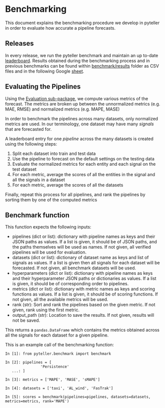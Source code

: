 
# Benchmarking

This document explains the benchmarking procedure we develop in pyteller in order to evaluate how accurate
a pipeline forecasts.

## Releases

In every release, we run the pyteller benchmark and maintain an up to-date [leaderboard](../README.md#leaderboard).
Results obtained during the benchmarking process and in previous benchmarks can be found
within [benchmark/results](/results) folder as CSV files and in the following Google [sheet](https://docs.google.com/spreadsheets/d/1Fqqs2T84AgAjM0OOABMMXm_CX8nkcoQxwnsMAh8YspA/edit?usp=sharing).

## Evaluating the Pipelines

Using the [Evaluation sub-package](../evaluation), we compute various metrics of the forecast.
The metrics are broken up between the unnormalized metrics (e.g. MAE, RMSE) and normalized metrics (e.g. MAPE, MASE)

In order to benchmark the pipelines across many datasets, only normalized metrics are used. In our terminology, one dataset may have many *signals* that are forecasted for.

A leaderboard entry for one *pipeline* across the many datasets is created using the following steps:

1. Split each dataset into train and test data
2. Use the pipeline to forecast on the default settings on the testing data
3. Evaluate the normalized metrics for each entity and each signal on the test dataset
4. For each metric, average the scores of all the entities in the signal and all the signals in a dataset
5. For each metric, average the scores of all the datasets

Finally, repeat this process for all pipelines, and rank the pipelines by sorting them by one of the computed metrics

## Benchmark function
This function expects the following inputs:
* pipelines (dict or list): dictionary with pipeline names as keys and their JSON paths as values. If a list is given, it should be of JSON paths, and the paths themselves will be used as names. If not given, all verified pipelines will be used for evaluation.
* datasets (dict or list): dictionary of dataset name as keys and list of signals as values. If a list is given then all signals for each dataset will be forecasted. If not given, all benchmark datasets will be used.
* hyperparameters (dict or list): dictionary with pipeline names as keys and their hyperparameter JSON paths or dictionaries as values. If a list is given, it should be of corresponding order to pipelines.
* metrics (dict or list): dictionary with metric names as keys and scoring functions as values. If a list is given, it should be of scoring functions. If not given, all the available metrics will be used.
* rank (str): Sort and rank the pipelines based on the given metric. If not given, rank using the first metric.
* output_path (str): Location to save the results. If not given, results will not be saved.

This returns a `pandas.DataFrame` which contains the metrics obtained across all the signals for each dataset for a given pipeline.

This is an example call of the benchmarking function:
```
In [1]: from pyteller.benchmark import benchmark

In [2]: pipelines = [
                'Persistence'
   ...: ]

In [3]: metrics = ['MAPE', 'MASE', 'sMAPE']

In [4]: datasets = ['taxi', 'AL_wind', 'FasTrak']

In [5]: scores = benchmark(pipelines=pipelines, datasets=datasets, metrics=metrics, rank='MAPE')

